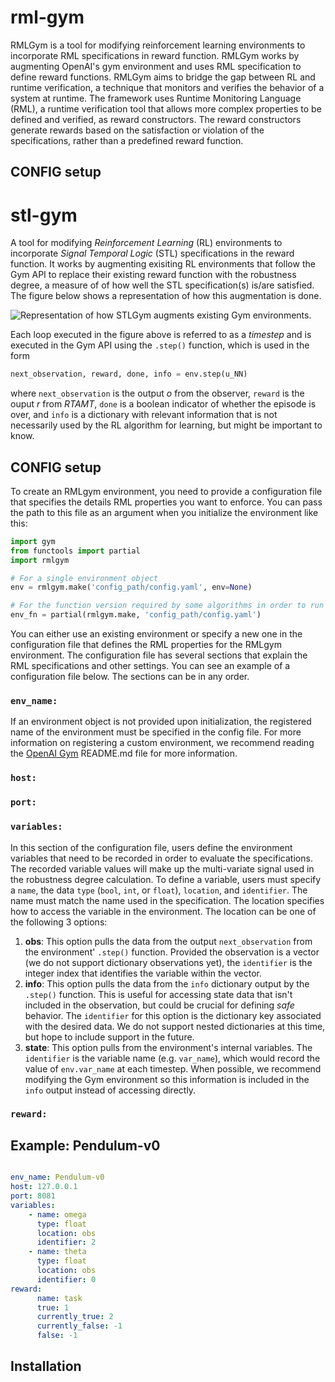 # rml-gym
RMLGym is a tool for modifying reinforcement learning environments to incorporate RML specifications in reward function. RMLGym works by augmenting OpenAI's gym environment and uses RML specification to define reward functions. RMLGym aims to bridge the gap between RL and runtime verification, a technique that monitors and verifies the behavior of a system at runtime. The framework uses Runtime Monitoring Language (RML), a runtime verification tool that allows more complex properties to be defined and verified, as reward constructors. The reward constructors generate rewards based on the satisfaction or violation of the specifications, rather than a predefined reward function.

## CONFIG setup

# stl-gym
A tool for modifying _Reinforcement Learning_ (RL) environments to incorporate _Signal Temporal Logic_ (STL) specifications in the reward function. It works by augmenting exisiting RL environments that follow the Gym API to replace their existing reward function with the robustness degree, a measure of of how well the STL specification(s) is/are satisfied. The figure below shows a representation of how this augmentation is done. 

![Representation of how STLGym augments existing Gym environments.](./docs/STLGym.png)


Each loop executed in the figure above is referred to as a _timestep_ and is executed in the Gym API using the `.step()` function, which is used in the form
```Python
next_observation, reward, done, info = env.step(u_NN)
```
where `next_observation` is the output _o_ from the observer, `reward` is the ouput _r_ from _RTAMT_, `done` is a boolean indicator of whether the episode is over, and `info` is a dictionary with relevant information that is not necessarily used by the RL algorithm for learning, but might be important to know.


## CONFIG setup
To create an RMLgym environment, you need to provide a configuration file that specifies the details RML properties you want to enforce. You can pass the path to this file as an argument when you initialize the environment like this:
 
```Python
import gym
from functools import partial
import rmlgym

# For a single environment object
env = rmlgym.make('config_path/config.yaml', env=None)

# For the function version required by some algorithms in order to run simulations in parallel
env_fn = partial(rmlgym.make, 'config_path/config.yaml')
```

You can either use an existing environment or specify a new one in the configuration file that defines the RML properties for the RMLgym environment. The configuration file has several sections that explain the RML specifications and other settings. You can see an example of a configuration file below. The sections can be in any order.

### ```env_name:```
If an environment object is not provided upon initialization, the registered name of the environment must be specified in the config file. For more information on registering a custom environment, we recommend reading the [OpenAI Gym](https://github.com/openai/gym) README.md file for more information.

### ```host:```

### ```port:```

### ```variables:```
In this section of the configuration file, users define the environment variables that need to be recorded in order to evaluate the specifications. The recorded variable values will make up the multi-variate signal used in the robustness degree calculation. To define a variable, users must specify a `name`, the data `type` (`bool`, `int`, or `float`), `location`, and `identifier`. The name must match the name used in the specification. The location specifies how to access the variable in the environment. The location can be one of the following 3 options: 
1. __obs__: This option pulls the data from the output `next_observation` from the environment' `.step()` function. Provided the observation is a vector (we do not support dictionary observations yet), the `identifier` is the integer index that identifies the variable within the vector.
2. __info__: This option pulls the data from the `info` dictionary output by the `.step()` function. This is useful for accessing state data that isn't included in the observation, but could be crucial for defining _safe_ behavior. The `identifier` for this option is the dictionary key associated with the desired data. We do not support nested dictionaries at this time, but hope to include support in the future.
3. __state__: This option pulls from the environment's internal variables. The `identifier` is the variable name (e.g. `var_name`), which would record the value of `env.var_name` at each timestep. When possible, we recommend modifying the Gym environment so this information is included in the `info` output instead of accessing directly. 

### ```reward:```


## Example: Pendulum-v0
```yaml

env_name: Pendulum-v0
host: 127.0.0.1
port: 8081
variables:
    - name: omega
      type: float
      location: obs
      identifier: 2
    - name: theta
      type: float
      location: obs
      identifier: 0
reward:
      name: task
      true: 1
      currently_true: 2
      currently_false: -1
      false: -1
```

## Installation